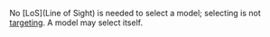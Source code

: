 No [LoS](Line of Sight) is needed to select a model; selecting is not [targeting](Rulebook/definitions/terms_concepts/Target.md).
A model may select itself.